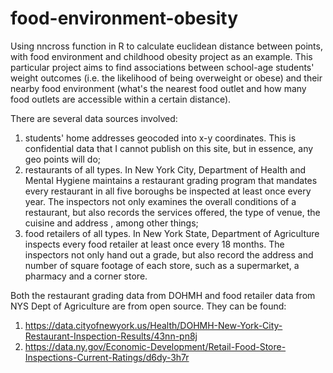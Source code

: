 # food-environment-obesity
Using nncross function in R to calculate euclidean distance between points, with food environment and childhood obesity project as an example. This particular project aims to find associations between school-age students' weight outcomes (i.e. the likelihood of being overweight or obese) and their nearby food environment (what's the nearest food outlet and how many food outlets are accessible within a certain distance).

There are several data sources involved:
1) students' home addresses geocoded into x-y coordinates. This is confidential data that I cannot publish on this site, but in essence, any geo points will do;
2) restaurants of all types. In New York City, Department of Health and Mental Hygiene maintains a restaurant grading program that mandates every restaurant in all five boroughs be inspected at least once every year. The inspectors not only examines the overall conditions of a restaurant, but also records the services offered, the type of venue, the cuisine and address , among other things;
3) food retailers of all types. In New York State, Department of Agriculture inspects every food retailer at least once every 18 months. The inspectors not only hand out a grade, but also record the address and number of square footage of each store, such as a supermarket, a pharmacy and a corner store.

Both the restaurant grading data from DOHMH and food retailer data from NYS Dept of Agriculture are from open source. They can be found:
1) https://data.cityofnewyork.us/Health/DOHMH-New-York-City-Restaurant-Inspection-Results/43nn-pn8j
2) https://data.ny.gov/Economic-Development/Retail-Food-Store-Inspections-Current-Ratings/d6dy-3h7r
